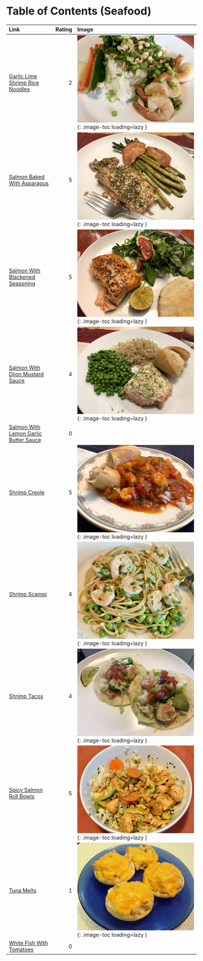 # Table of Contents (Seafood)

| Link                                                                                | Rating | Image                                                                                                       |
|:------------------------------------------------------------------------------------|-------:|:------------------------------------------------------------------------------------------------------------|
| [Garlic Lime Shrimp Rice Noodles](./garlic_lime_shrimp_rice_noodles.md)             | 2      | ![garlic_lime_shrimp_rice_noodles.jpeg](./garlic_lime_shrimp_rice_noodles.jpeg){: .image-toc loading=lazy } |
| [Salmon Baked With Asparagus](./salmon_baked_with_asparagus.md)                     | 5      | ![salmon_baked_with_asparagus.jpeg](./salmon_baked_with_asparagus.jpeg){: .image-toc loading=lazy }         |
| [Salmon With Blackened Seasoning](./salmon_with_blackened_seasoning.md)             | 5      | ![salmon_with_blackened_seasoning.jpeg](./salmon_with_blackened_seasoning.jpeg){: .image-toc loading=lazy } |
| [Salmon With Dijon Mustard Sauce](./salmon_with_dijon_mustard_sauce.md)             | 4      | ![salmon_with_dijon_mustard_sauce.jpeg](./salmon_with_dijon_mustard_sauce.jpeg){: .image-toc loading=lazy } |
| [Salmon With Lemon Garlic Butter Sauce](./salmon_with_lemon_garlic_butter_sauce.md) | 0      | <!-- TODO: Capture image -->                                                                                |
| [Shrimp Creole](./shrimp_creole.md)                                                 | 5      | ![shrimp_creole.jpeg](./shrimp_creole.jpeg){: .image-toc loading=lazy }                                     |
| [Shrimp Scampi](./shrimp_scampi.md)                                                 | 4      | ![shrimp_scampi_peas.jpeg](./shrimp_scampi_peas.jpeg){: .image-toc loading=lazy }                           |
| [Shrimp Tacos](./shrimp_tacos.md)                                                   | 4      | ![shrimp_tacos.jpg](./shrimp_tacos.jpg){: .image-toc loading=lazy }                                         |
| [Spicy Salmon Roll Bowls](./spicy_salmon_roll_bowls.md)                             | 5      | ![spicy_salmon_roll_bowls.jpeg](./spicy_salmon_roll_bowls.jpeg){: .image-toc loading=lazy }                 |
| [Tuna Melts](./tuna_melts.md)                                                       | 1      | ![tuna_melts.jpg](./tuna_melts.jpg){: .image-toc loading=lazy }                                             |
| [White Fish With Tomatoes](./white_fish_with_tomatoes.md)                           | 0      | <!-- TODO: Capture image -->                                                                                |

